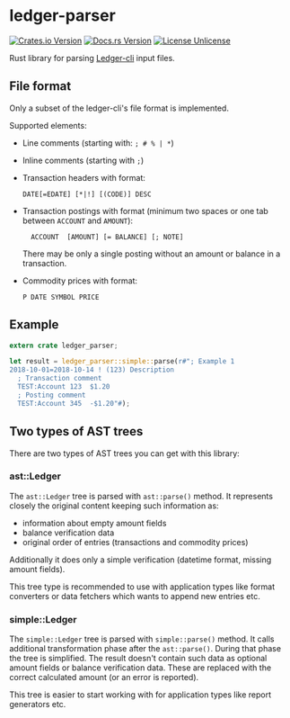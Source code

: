 # ledger-parser

[![Crates.io Version](https://img.shields.io/crates/v/ledger-parser.svg)](https://crates.io/crates/ledger-parser)
[![Docs.rs Version](https://docs.rs/ledger-parser/badge.svg)](https://docs.rs/ledger-parser)
[![License Unlicense](https://img.shields.io/crates/l/ledger-parser.svg)](http://unlicense.org/UNLICENSE)

Rust library for parsing [Ledger-cli](https://www.ledger-cli.org/) input files.

## File format

Only a subset of the ledger-cli's file format is implemented.

Supported elements:

* Line comments (starting with: ``; # % | *``)

* Inline comments (starting with ``;``)

* Transaction headers with format:

  ```
  DATE[=EDATE] [*|!] [(CODE)] DESC
  ```

* Transaction postings with format (minimum two spaces or one tab between ``ACCOUNT`` and ``AMOUNT``):

  ```
    ACCOUNT  [AMOUNT] [= BALANCE] [; NOTE]
  ```

  There may be only a single posting without an amount or balance in a transaction.

* Commodity prices with format:

  ```
  P DATE SYMBOL PRICE
  ```

## Example

```rust
extern crate ledger_parser;

let result = ledger_parser::simple::parse(r#"; Example 1
2018-10-01=2018-10-14 ! (123) Description
  ; Transaction comment
  TEST:Account 123  $1.20
  ; Posting comment
  TEST:Account 345  -$1.20"#);
```

## Two types of AST trees

There are two types of AST trees you can get with this library:

### ast::Ledger

The `ast::Ledger` tree is parsed with `ast::parse()` method. It represents closely the original content keeping such information as:
- information about empty amount fields
- balance verification data
- original order of entries (transactions and commodity prices)

Additionally it does only a simple verification (datetime format, missing amount fields).

This tree type is recommended to use with application types like format converters or data fetchers which wants to append new entries etc.

### simple::Ledger

The `simple::Ledger` tree is parsed with `simple::parse()` method. It calls additional transformation phase after the `ast::parse()`. During that phase the tree is simplified. The result doesn't contain such data as optional amount fields or balance verification data. These are replaced with the correct calculated amount (or an error is reported).

This tree is easier to start working with for application types like report generators etc.
